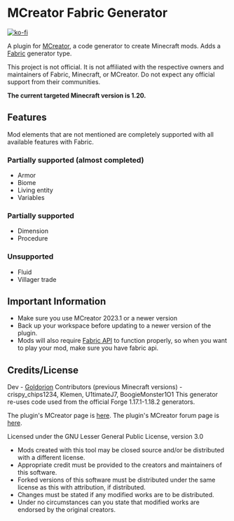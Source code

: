 # MCreator Fabric Generator

[![ko-fi](https://ko-fi.com/img/githubbutton_sm.svg)](https://ko-fi.com/F1F7EKDC0)

A plugin for [MCreator](https://mcreator.net/), a code generator to create Minecraft mods. Adds a [Fabric](https://fabricmc.net/) generator type.

This project is not official. It is not affiliated with the respective owners and maintainers of Fabric, Minecraft, or MCreator. Do not expect any official support from their communities.

**The current targeted Minecraft version is 1.20.**

## Features
Mod elements that are not mentioned are completely supported with all available features with Fabric.

### Partially supported (almost completed)
* Armor
* Biome
* Living entity
* Variables
  
### Partially supported
* Dimension
* Procedure

### Unsupported
* Fluid
* Villager trade

## Important Information
- Make sure you use MCreator 2023.1 or a newer version
- Back up your workspace before updating to a newer version of the plugin.
- Mods will also require [Fabric API](https://www.curseforge.com/minecraft/mc-mods/fabric-api) to function properly, so when you want to play your mod, make sure you have fabric api.

## Credits/License
Dev - [Goldorion](https://github.com/Goldorion)
Contributors (previous Minecraft versions) - crispy_chips1234, Klemen, U1timateJ7, BoogieMonster1O1
This generator re-uses code used from the official Forge 1.17.1-1.18.2 generators.

The plugin's MCreator page is [here](https://mcreator.net/plugin/64512/mcreator-fabric-generator).
The plugin's MCreator forum page is [here](https://mcreator.net/forum/60201/fabric-generator-plugin).

Licensed under the GNU Lesser General Public License, version 3.0  
- Mods created with this tool may be closed source and/or be distributed with a different license.
- Appropriate credit must be provided to the creators and maintainers of this software.
- Forked versions of this software must be distributed under the same license as this with attribution, if distributed.
- Changes must be stated if any modified works are to be distributed.
- Under no circumstances can you state that modified works are endorsed by the original creators.
